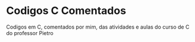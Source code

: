 # Codigos C Comentados
 Codigos em C, comentados por mim, das atividades e aulas do curso de C do professor Pietro
